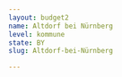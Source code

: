 ```yaml
---
layout: budget2
name: Altdorf bei Nürnberg
level: kommune
state: BY
slug: Altdorf-bei-Nürnberg

---
```



